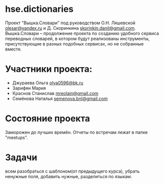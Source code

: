 # hse.dictionaries
Проект "Вышка.Словари" под руководством О.Н. Ляшевской olesar@yandex.ru и Д. Скоринкина skorinkin.danil@gmail.com.
Вышка.Словари – продолжение проекта по созданию удобного сервиса переводных словарей, в котором будут реализованы инструменты, присутствующие в разных подобных сервисах, но не собранные вместе.
# Участники проекта: 
* Джураева Ольга olya0596@bk.ru
* Зарифян Мария
* Краснов Станислав mreolain@gmail.com
* Семёнова Наталья semenova.bnl@gmail.com
# Состояние проекта
Заморожен до лучших времён.
Отчеты по встречам лежат в папке "meetups".
# Задачи
всем разобраться с шаблоном(от предыдущего курса), убрать ненужные поля, добавить нужные, разделиться по языкам.


